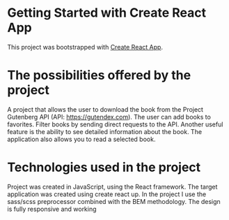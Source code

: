 # Getting Started with Create React App

This project was bootstrapped with [Create React App](https://github.com/facebook/create-react-app).

# The possibilities offered by the project

A project that allows the user to download the book from the Project Gutenberg API (API: https://gutendex.com). The user can add books to favorites. Filter books by sending direct requests to the API. Another useful feature is the ability to see detailed information about the book. The application also allows you to read a selected book. 

# Technologies used in the project

Project was created in JavaScript, using the React framework. The target application was created using create react up. In the project I use the sass/scss preprocessor combined with the BEM methodology. The design is fully responsive and working
